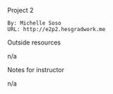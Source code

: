 Project 2

    By: Michelle Soso
    URL: http://e2p2.hesgradwork.me

Outside resources

n/a

Notes for instructor

n/a
